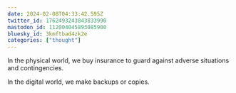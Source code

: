 ```yaml
---
date: 2024-02-08T04:33:42.595Z
twitter_id: 1762493243843833990
mastodon_id: 112004045893085900
bluesky_id: 3kmftbad4zk2e
categories: ["thought"]
---
```

In the physical world, we buy insurance to guard against adverse situations and contingencies.

In the digital world, we make backups or copies.
